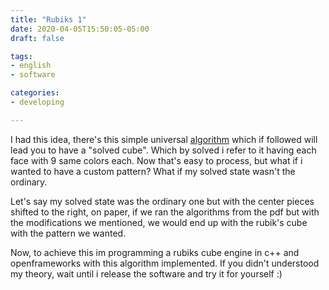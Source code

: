 ```yaml
---
title: "Rubiks 1"
date: 2020-04-05T15:50:05-05:00
draft: false

tags:
- english
- software

categories:
- developing

---
```


I had this idea, there's this simple universal [algorithm](http://www.rossnazirullah.com/students/images/Rubiks.pdf) which if followed will lead you to have a "solved cube". Which by solved i refer to it having each face with 9 same colors each. Now that's easy to process, but what if i wanted to have a custom pattern? What if my solved state wasn't the ordinary.

Let's say my solved state was the ordinary one but with the center pieces shifted to the right, on paper, if we ran the algorithms from the pdf but with the modifications we mentioned, we would end up with the rubik's cube with the pattern we wanted.

Now, to achieve this im programming a rubiks cube engine in c++ and openframeworks with this algorithm implemented. If you didn't understood my theory, wait until i release the software and try it for yourself :)
